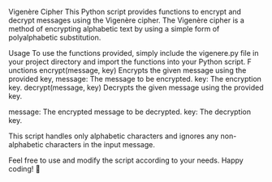 
Vigenère Cipher
This Python script provides functions to encrypt and decrypt messages using the Vigenère cipher. The Vigenère cipher is a method of encrypting alphabetic text by using a simple form of polyalphabetic substitution.

Usage
To use the functions provided, simply include the vigenere.py file in your project directory and import the functions into your Python script.
F
unctions
encrypt(message, key)
Encrypts the given message using the provided key,
message: The message to be encrypted.
key: The encryption key.
decrypt(message, key)
Decrypts the given message using the provided key.

message: The encrypted message to be decrypted.
key: The decryption key.


This script handles only alphabetic characters and ignores any non-alphabetic characters in the input message.

Feel free to use and modify the script according to your needs. Happy coding! 🚀
